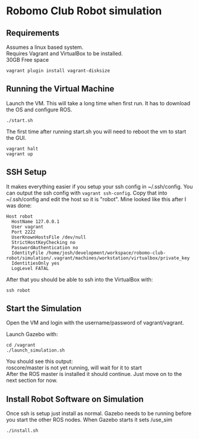 # Robomo Club Robot simulation

## Requirements

Assumes a linux based system.<br>
Requires Vagrant and VirtualBox to be installed.<br>
30GB Free space<br>

```
vagrant plugin install vagrant-disksize
```

## Running the Virtual Machine

Launch the VM. This will take a long time when first run. It has to download the OS and configure ROS.

```
./start.sh
```

The first time after running start.sh you will need to reboot the vm to start the GUI.

```
vagrant halt
vagrant up
```

## SSH Setup

It makes everything easier if you setup your ssh config in ~/.ssh/config.
You can output the ssh config with `vagrant ssh-config`. Copy that into ~/.ssh/config and edit the host so it is "robot". Mine looked like this after I was done:

```
Host robot
  HostName 127.0.0.1
  User vagrant
  Port 2222
  UserKnownHostsFile /dev/null
  StrictHostKeyChecking no
  PasswordAuthentication no
  IdentityFile /home/josh/development/workspace/robomo-club-robot/simulation/.vagrant/machines/workstation/virtualbox/private_key
  IdentitiesOnly yes
  LogLevel FATAL
```

After that you should be able to ssh into the VirtualBox with:

```
ssh robot
```

## Start the Simulation

Open the VM and login with the username/password of vagrant/vagrant.<br>

Launch Gazebo with:

```
cd /vagrant
./launch_simulation.sh
```

You should see this output:<br>
roscore/master is not yet running, will wait for it to start
<br>
After the ROS master is installed it should continue. Just move on to the next section for now.

## Install Robot Software on Simulation

Once ssh is setup just install as normal. Gazebo needs to be running before you start the other ROS nodes. When Gazebo starts it sets /use_sim

```
./install.sh
```
